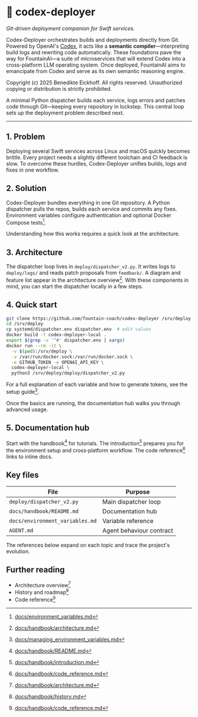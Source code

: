 # 🧠 codex-deployer

*Git-driven deployment companion for Swift services.*

Codex-Deployer orchestrates builds and deployments directly from Git. Powered by
OpenAI's [Codex][codex-doc], it acts like a **semantic compiler**—interpreting
build logs and rewriting code automatically. These foundations pave the way for
FountainAI—a suite of microservices that will extend Codex into a cross-platform
LLM operating system. Once deployed, FountainAI aims to emancipate from Codex
and serve as its own semantic reasoning engine.

Copyright (c) 2025 Benedikte Eickhoff. All rights reserved.
Unauthorized copying or distribution is strictly prohibited.

A minimal Python dispatcher builds each service, logs errors and patches code through Git—keeping every repository in lockstep. This central loop sets up the deployment problem described next.

---

## 1. Problem
Deploying several Swift services across Linux and macOS quickly becomes brittle. Every project needs a slightly different toolchain and CI feedback is slow.
To overcome these hurdles, Codex-Deployer unifies builds, logs and fixes in one workflow.

## 2. Solution
Codex-Deployer bundles everything in one Git repository. A Python dispatcher pulls the repos, builds each service and commits any fixes. Environment variables configure authentication and optional Docker Compose tests[^env-vars].

Understanding how this works requires a quick look at the architecture.

## 3. Architecture
The dispatcher loop lives in `deploy/dispatcher_v2.py`. It writes logs to `deploy/logs/` and reads patch proposals from `feedback/`. A diagram and feature list appear in the architecture overview[^arch-overview].
With these components in mind, you can start the dispatcher locally in a few steps.

## 4. Quick start
```bash
git clone https://github.com/fountain-coach/codex-deployer /srv/deploy
cd /srv/deploy
cp systemd/dispatcher.env dispatcher.env  # edit values
docker build -t codex-deployer-local .
export $(grep -v '^#' dispatcher.env | xargs)
docker run --rm -it \
  -v $(pwd):/srv/deploy \
  -v /var/run/docker.sock:/var/run/docker.sock \
  -e GITHUB_TOKEN -e OPENAI_API_KEY \
  codex-deployer-local \
  python3 /srv/deploy/deploy/dispatcher_v2.py
```
For a full explanation of each variable and how to generate tokens, see the setup guide[^manage-env].

Once the basics are running, the documentation hub walks you through advanced usage.

## 5. Documentation hub
Start with the handbook[^handbook] for tutorials. The introduction[^intro] prepares you for the environment setup and cross‑platform workflow. The code reference[^code-ref] links to inline docs.

## Key files
| File | Purpose |
| --- | --- |
| `deploy/dispatcher_v2.py` | Main dispatcher loop |
| `docs/handbook/README.md` | Documentation hub |
| `docs/environment_variables.md` | Variable reference |
| `AGENT.md` | Agent behaviour contract |

The references below expand on each topic and trace the project's evolution.

## Further reading
- Architecture overview[^arch-overview]
- History and roadmap[^history]
- Code reference[^code-ref]

[codex-doc]: https://platform.openai.com/docs/codex/overview
[^env-vars]: [docs/environment_variables.md](docs/environment_variables.md)
[^manage-env]: [docs/managing_environment_variables.md](docs/managing_environment_variables.md)
[^handbook]: [docs/handbook/README.md](docs/handbook/README.md)
[^intro]: [docs/handbook/introduction.md](docs/handbook/introduction.md)
[^code-ref]: [docs/handbook/code_reference.md](docs/handbook/code_reference.md)
[^arch-overview]: [docs/handbook/architecture.md](docs/handbook/architecture.md)
[^history]: [docs/handbook/history.md](docs/handbook/history.md)